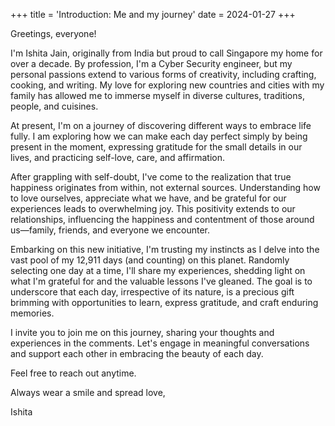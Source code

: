 +++
title = 'Introduction: Me and my journey'
date = 2024-01-27
+++


Greetings, everyone!

I'm Ishita Jain, originally from India but proud to call Singapore my home for over a decade. By profession, I'm a Cyber Security engineer, but my personal passions extend to various forms of creativity, including crafting, cooking, and writing. My love for exploring new countries and cities with my family has allowed me to immerse myself in diverse cultures, traditions, people, and cuisines.

At present, I'm on a journey of discovering different ways to embrace life fully. I am exploring how we can make each day perfect simply by being present in the moment, expressing gratitude for the small details in our lives, and practicing self-love, care, and affirmation.

After grappling with self-doubt, I've come to the realization that true happiness originates from within, not external sources. Understanding how to love ourselves, appreciate what we have, and be grateful for our experiences leads to overwhelming joy. This positivity extends to our relationships, influencing the happiness and contentment of those around us—family, friends, and everyone we encounter.

Embarking on this new initiative, I'm trusting my instincts as I delve into the vast pool of my 12,911 days (and counting) on this planet. Randomly selecting one day at a time, I'll share my experiences, shedding light on what I'm grateful for and the valuable lessons I've gleaned. The goal is to underscore that each day, irrespective of its nature, is a precious gift brimming with opportunities to learn, express gratitude, and craft enduring memories.

I invite you to join me on this journey, sharing your thoughts and experiences in the comments. Let's engage in meaningful conversations and support each other in embracing the beauty of each day.

Feel free to reach out anytime.

Always wear a smile and spread love,

Ishita